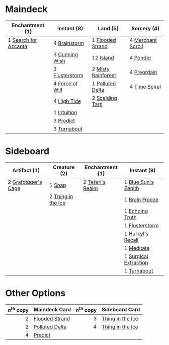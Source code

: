 
# Maindeck

|                                        Enchantment (1)                                        |                                      Instant (8)                                       |                                          Land (5)                                           |                                       Sorcery (4)                                        |
|-----------------------------------------------------------------------------------------------|----------------------------------------------------------------------------------------|---------------------------------------------------------------------------------------------|------------------------------------------------------------------------------------------|
|1 [Search for Azcanta](http://gatherer.wizards.com/Pages/Card/Details.aspx?multiverseid=435226)|4 [Brainstorm](http://gatherer.wizards.com/Pages/Card/Details.aspx?multiverseid=None)   |1 [Flooded Strand](http://gatherer.wizards.com/Pages/Card/Details.aspx?multiverseid=None)    |4 [Merchant Scroll](http://gatherer.wizards.com/Pages/Card/Details.aspx?multiverseid=2951)|
|                                                                                               |3 [Cunning Wish](http://gatherer.wizards.com/Pages/Card/Details.aspx?multiverseid=None) |12 [Island](http://gatherer.wizards.com/Pages/Card/Details.aspx?multiverseid=439602)         |4 [Ponder](http://gatherer.wizards.com/Pages/Card/Details.aspx?multiverseid=None)         |
|                                                                                               |3 [Flusterstorm](http://gatherer.wizards.com/Pages/Card/Details.aspx?multiverseid=None) |2 [Misty Rainforest](http://gatherer.wizards.com/Pages/Card/Details.aspx?multiverseid=426065)|4 [Preordain](http://gatherer.wizards.com/Pages/Card/Details.aspx?multiverseid=265979)    |
|                                                                                               |4 [Force of Will](http://gatherer.wizards.com/Pages/Card/Details.aspx?multiverseid=None)|1 [Polluted Delta](http://gatherer.wizards.com/Pages/Card/Details.aspx?multiverseid=None)    |4 [Time Spiral](http://gatherer.wizards.com/Pages/Card/Details.aspx?multiverseid=10423)   |
|                                                                                               |4 [High Tide](http://gatherer.wizards.com/Pages/Card/Details.aspx?multiverseid=None)    |2 [Scalding Tarn](http://gatherer.wizards.com/Pages/Card/Details.aspx?multiverseid=426069)   |                                                                                          |
|                                                                                               |1 [Intuition](http://gatherer.wizards.com/Pages/Card/Details.aspx?multiverseid=None)    |                                                                                             |                                                                                          |
|                                                                                               |3 [Predict](http://gatherer.wizards.com/Pages/Card/Details.aspx?multiverseid=29823)     |                                                                                             |                                                                                          |
|                                                                                               |3 [Turnabout](http://gatherer.wizards.com/Pages/Card/Details.aspx?multiverseid=None)    |                                                                                             |                                                                                          |


# Sideboard

|                                         Artifact (1)                                         |                                        Creature (2)                                         |                                     Enchantment (1)                                     |                                         Instant (8)                                          |
|----------------------------------------------------------------------------------------------|---------------------------------------------------------------------------------------------|-----------------------------------------------------------------------------------------|----------------------------------------------------------------------------------------------|
|2 [Grafdigger's Cage](http://gatherer.wizards.com/Pages/Card/Details.aspx?multiverseid=426046)|1 [Snap](http://gatherer.wizards.com/Pages/Card/Details.aspx?multiverseid=None)              |2 [Teferi's Realm](http://gatherer.wizards.com/Pages/Card/Details.aspx?multiverseid=3651)|1 [Blue Sun's Zenith](http://gatherer.wizards.com/Pages/Card/Details.aspx?multiverseid=442033)|
|                                                                                              |2 [Thing in the Ice](http://gatherer.wizards.com/Pages/Card/Details.aspx?multiverseid=409836)|                                                                                         |1 [Brain Freeze](http://gatherer.wizards.com/Pages/Card/Details.aspx?multiverseid=382870)     |
|                                                                                              |                                                                                             |                                                                                         |1 [Echoing Truth](http://gatherer.wizards.com/Pages/Card/Details.aspx?multiverseid=370394)    |
|                                                                                              |                                                                                             |                                                                                         |1 [Flusterstorm](http://gatherer.wizards.com/Pages/Card/Details.aspx?multiverseid=None)       |
|                                                                                              |                                                                                             |                                                                                         |1 [Hurkyl's Recall](http://gatherer.wizards.com/Pages/Card/Details.aspx?multiverseid=397868)  |
|                                                                                              |                                                                                             |                                                                                         |1 [Meditate](http://gatherer.wizards.com/Pages/Card/Details.aspx?multiverseid=397394)         |
|                                                                                              |                                                                                             |                                                                                         |1 [Surgical Extraction](http://gatherer.wizards.com/Pages/Card/Details.aspx?multiverseid=None)|
|                                                                                              |                                                                                             |                                                                                         |1 [Turnabout](http://gatherer.wizards.com/Pages/Card/Details.aspx?multiverseid=None)          |


# Other Options

|*n*<sup>th</sup> copy|                                     Maindeck Card                                     |*n*<sup>th</sup> copy|                                      Sideboard Card                                       |
|--------------------:|---------------------------------------------------------------------------------------|--------------------:|-------------------------------------------------------------------------------------------|
|                    2|[Flooded Strand](http://gatherer.wizards.com/Pages/Card/Details.aspx?multiverseid=None)|                    3|[Thing in the Ice](http://gatherer.wizards.com/Pages/Card/Details.aspx?multiverseid=409836)|
|                    2|[Polluted Delta](http://gatherer.wizards.com/Pages/Card/Details.aspx?multiverseid=None)|                    4|[Thing in the Ice](http://gatherer.wizards.com/Pages/Card/Details.aspx?multiverseid=409836)|
|                    4|[Predict](http://gatherer.wizards.com/Pages/Card/Details.aspx?multiverseid=29823)      |                     |                                                                                           |

